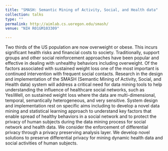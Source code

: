 ```yaml
---
title: "SMASH: Semantic Mining of Activity, Social, and Health data"
collection: talks
type: ""
permalink: http://aimlab.cs.uoregon.edu/smash/
venue: "NIH R01GM103309"

---
```



Two thirds of the US population are now overweight or obese. This incurs significant health risks and financial costs to society. Traditionally, support groups and other social reinforcement approaches have been popular and effective in dealing with unhealthy behaviors including overweight. Of the factors associated with sustained weight loss one of the most important is continued intervention with frequent social contacts. Research in the design and implementation of the SMASH (Semantic Mining of Activity, Social, and Health data) system will address a critical need for data mining tools to help understanding the influence of healthcare social networks, such as YesiWell, on sustained weight loss where the data are multi-dimensional, temporal, semantically heterogeneous, and very sensitive.
System design and implementation rest on specific aims including to develop a novel data mining and statistical learning approach to understand key factors that enable spread of healthy behaviors in a social network and to protect the privacy of human subjects during the data mining process for social network and health data. We consider the enforcement of differential privacy through a privacy preserving analysis layer. We develop novel solutions to preserve differential privacy for mining dynamic health data and social activities of human subjects.
